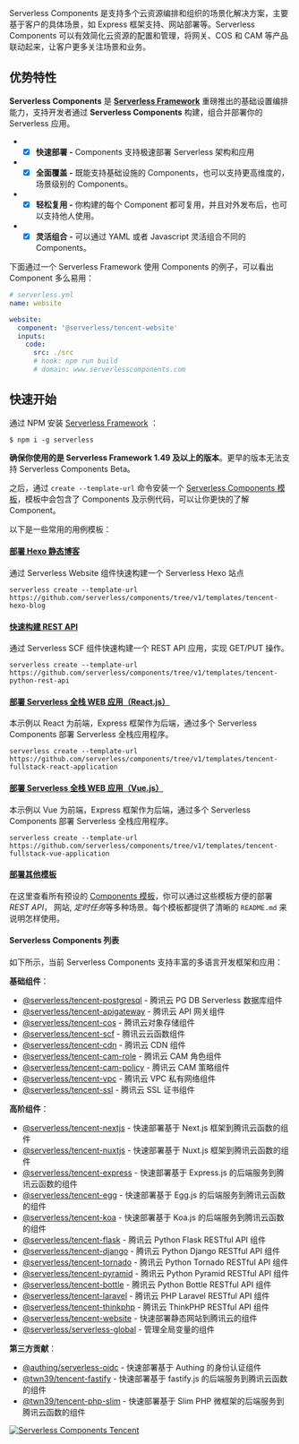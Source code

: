 <!--
title: Serverless - Tencent SCF - Components 概述
menuText: Components 概述
layout: Doc
menuItems:
  - {menuText: 基础 Components , path: /framework/docs/providers/tencent/components/basic-components}
  - {menuText: Components 最佳实践, path: /framework/docs/providers/tencent/components/high-level-components}
-->

Serverless Components 是支持多个云资源编排和组织的场景化解决方案，主要基于客户的具体场景，如 Express 框架支持、网站部署等。Serverless Components 可以有效简化云资源的配置和管理，将网关、COS 和 CAM 等产品联动起来，让客户更多关注场景和业务。

## 优势特性

**Serverless Components** 是 **[Serverless Framework](https://github.com/serverless/serverless/blob/main/README_CN.md)** 重磅推出的基础设置编排能力，支持开发者通过 **Serverless Components** 构建，组合并部署你的 Serverless 应用。

- - [x] **快速部署 -** Components 支持极速部署 Serverless 架构和应用
- - [x] **全面覆盖 -** 既能支持基础设施的 Components，也可以支持更高维度的，场景级别的 Components。
- - [x] **轻松复用 -** 你构建的每个 Component 都可复用，并且对外发布后，也可以支持他人使用。
- - [x] **灵活组合 -** 可以通过 YAML 或者 Javascript 灵活组合不同的 Components。

下面通过一个 Serverless Framework 使用 Components 的例子，可以看出 Component 多么易用：

```yaml
# serverless.yml
name: website

website:
  component: '@serverless/tencent-website'
  inputs:
    code:
      src: ./src
      # hook: npm run build
      # domain: www.serverlesscomponents.com
```

## 快速开始

通过 NPM 安装 [Serverless Framework](https://www.github.com/serverless/serverless) ：

```console
$ npm i -g serverless
```

**确保你使用的是 Serverless Framework 1.49 及以上的版本**。更早的版本无法支持 Serverless Components Beta。

之后，通过 `create --template-url` 命令安装一个 [Serverless Components 模板](./templates)，模板中会包含了 Components 及示例代码，可以让你更快的了解 Component。

以下是一些常用的用例模板：

#### [部署 Hexo 静态博客](./tencent-hexo.md)

通过 Serverless Website 组件快速构建一个 Serverless Hexo 站点

```shell
serverless create --template-url https://github.com/serverless/components/tree/v1/templates/tencent-hexo-blog
```

#### [快速构建 REST API](./tencent-rest-api.md)

通过 Serverless SCF 组件快速构建一个 REST API 应用，实现 GET/PUT 操作。

```shell
serverless create --template-url https://github.com/serverless/components/tree/v1/templates/tencent-python-rest-api
```

#### [部署 Serverless 全栈 WEB 应用（React.js）](./tencent-react-full-stack.md)

本示例以 React 为前端，Express 框架作为后端，通过多个 Serverless Components 部署 Serverless 全栈应用程序。

```shell
serverless create --template-url https://github.com/serverless/components/tree/v1/templates/tencent-fullstack-react-application
```

#### [部署 Serverless 全栈 WEB 应用（Vue.js）](./tencent-vue-full-stack.md)

本示例以 Vue 为前端，Express 框架作为后端，通过多个 Serverless Components 部署 Serverless 全栈应用程序。

```shell
serverless create --template-url https://github.com/serverless/components/tree/v1/templates/tencent-fullstack-vue-application
```

#### [部署其他模板](./templates)

在这里查看所有预设的 [Components 模板](https://github.com/serverless/components/tree/v1/templates)，你可以通过这些模板方便的部署*REST API*， 网站, *定时任务*等多种场景。每个模板都提供了清晰的 `README.md` 来说明怎样使用。

#### Serverless Components 列表

如下所示，当前 Serverless Components 支持丰富的多语言开发框架和应用：

**基础组件**：

- [@serverless/tencent-postgresql](https://github.com/serverless-components/tencent-postgresql) - 腾讯云 PG DB Serverless 数据库组件
- [@serverless/tencent-apigateway](https://github.com/serverless-components/tencent-apigateway) - 腾讯云 API 网关组件
- [@serverless/tencent-cos](https://github.com/serverless-components/tencent-cos) - 腾讯云对象存储组件
- [@serverless/tencent-scf](https://github.com/serverless-components/tencent-scf) - 腾讯云云函数组件
- [@serverless/tencent-cdn](https://github.com/serverless-components/tencent-cdn) - 腾讯云 CDN 组件
- [@serverless/tencent-cam-role](https://github.com/serverless-components/tencent-cam-role) - 腾讯云 CAM 角色组件
- [@serverless/tencent-cam-policy](https://github.com/serverless-components/tencent-cam-policy) - 腾讯云 CAM 策略组件
- [@serverless/tencent-vpc](https://github.com/serverless-components/tencent-vpc) - 腾讯云 VPC 私有网络组件
- [@serverless/tencent-ssl](https://github.com/serverless-tencent/tencent-ssl) - 腾讯云 SSL 证书组件

**高阶组件**：

- [@serverless/tencent-nextjs](https://github.com/serverless-components/tencent-nextjs) - 快速部署基于 Next.js 框架到腾讯云函数的组件
- [@serverless/tencent-nuxtjs](https://github.com/serverless-components/tencent-nuxtjs) - 快速部署基于 Nuxt.js 框架到腾讯云函数的组件
- [@serverless/tencent-express](https://github.com/serverless-components/tencent-express) - 快速部署基于 Express.js 的后端服务到腾讯云函数的组件
- [@serverless/tencent-egg](https://github.com/serverless-components/tencent-egg) - 快速部署基于 Egg.js 的后端服务到腾讯云函数的组件
- [@serverless/tencent-koa](https://github.com/serverless-components/tencent-koa) - 快速部署基于 Koa.js 的后端服务到腾讯云函数的组件
- [@serverless/tencent-flask](https://github.com/serverless-components/tencent-flask) - 腾讯云 Python Flask RESTful API 组件
- [@serverless/tencent-django](https://github.com/serverless-tencent/tencent-django) - 腾讯云 Python Django RESTful API 组件
- [@serverless/tencent-tornado](https://github.com/serverless-tencent/tencent-tornado) - 腾讯云 Python Tornado RESTful API 组件
- [@serverless/tencent-pyramid](https://github.com/serverless-tencent/tencent-pyramid) - 腾讯云 Python Pyramid RESTful API 组件
- [@serverless/tencent-bottle](https://github.com/serverless-tencent/tencent-bottle) - 腾讯云 Python Bottle RESTful API 组件
- [@serverless/tencent-laravel](https://github.com/serverless-components/tencent-laravel) - 腾讯云 PHP Laravel RESTful API 组件
- [@serverless/tencent-thinkphp](https://github.com/serverless-components/tencent-thinkphp) - 腾讯云 ThinkPHP RESTful API 组件
- [@serverless/tencent-website](https://github.com/serverless-components/tencent-website) - 快速部署静态网站到腾讯云的组件
- [@serverless/serverless-global](https://github.com/serverless-tencent/serverless-global) - 管理全局变量的组件

**第三方贡献**：

- [@authing/serverless-oidc](https://github.com/Authing/serverless-oidc) - 快速部署基于 Authing 的身份认证组件
- [@twn39/tencent-fastify](https://github.com/twn39/tencent-fastify) - 快速部署基于 fastify.js 的后端服务到腾讯云函数的组件
- [@twn39/tencent-php-slim](https://github.com/twn39/tencent-php-slim) - 快速部署基于 Slim PHP 微框架的后端服务到腾讯云函数的组件

[![Serverless Components Tencent](https://main.qcloudimg.com/raw/b6310fa4290e6fed60b137ff95f4b577.png)](https://github.com/serverless-components/)
